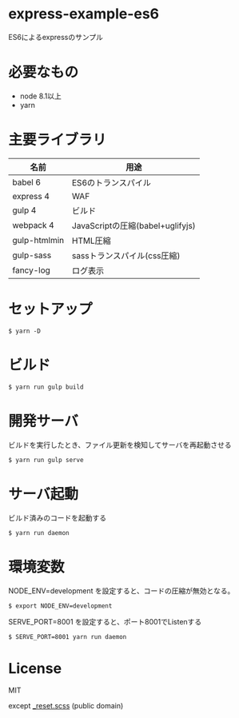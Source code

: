 # express-example-es6

ES6によるexpressのサンプル

# 必要なもの

* node 8.1以上
* yarn

# 主要ライブラリ

名前           | 用途
---------------|-----------------
babel 6        | ES6のトランスパイル
express 4      | WAF
gulp 4         | ビルド
webpack 4      | JavaScriptの圧縮(babel+uglifyjs)
gulp-htmlmin   | HTML圧縮
gulp-sass      | sassトランスパイル(css圧縮)
fancy-log      | ログ表示

# セットアップ

	$ yarn -D

# ビルド

	$ yarn run gulp build

# 開発サーバ

ビルドを実行したとき、ファイル更新を検知してサーバを再起動させる

	$ yarn run gulp serve

# サーバ起動

ビルド済みのコードを起動する

	$ yarn run daemon

# 環境変数

NODE_ENV=development を設定すると、コードの圧縮が無効となる。

	$ export NODE_ENV=development

SERVE_PORT=8001 を設定すると、ポート8001でListenする

	$ SERVE_PORT=8001 yarn run daemon

# License

MIT

except [\_reset.scss](src/client/sass/_reset.scss) (public domain)


